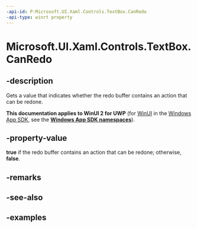 ```yaml
---
-api-id: P:Microsoft.UI.Xaml.Controls.TextBox.CanRedo
-api-type: winrt property
---
```


<!-- Property syntax.
public bool CanRedo { get; }
-->

# Microsoft.UI.Xaml.Controls.TextBox.CanRedo

## -description

Gets a value that indicates whether the redo buffer contains an action that can be redone.

**This documentation applies to WinUI 2 for UWP** (for [WinUI](/windows/apps/winui/winui3/) in the [Windows App SDK](/windows/apps/windows-app-sdk/), see the **[Windows App SDK namespaces](/windows/windows-app-sdk/api/winrt/)**).

## -property-value

**true** if the redo buffer contains an action that can be redone; otherwise, **false**.

## -remarks

## -see-also

## -examples


